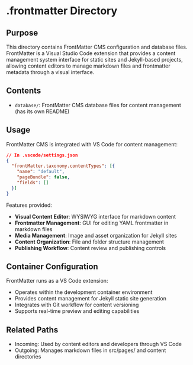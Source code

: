 
# .frontmatter Directory

## Purpose
This directory contains FrontMatter CMS configuration and database files. FrontMatter is a Visual Studio Code extension that provides a content management system interface for static sites and Jekyll-based projects, allowing content editors to manage markdown files and frontmatter metadata through a visual interface.

## Contents
- `database/`: FrontMatter CMS database files for content management (has its own README)

## Usage
FrontMatter CMS is integrated with VS Code for content management:

```json
// In .vscode/settings.json
{
  "frontMatter.taxonomy.contentTypes": [{
    "name": "default",
    "pageBundle": false,
    "fields": []
  }]
}
```

Features provided:
- **Visual Content Editor**: WYSIWYG interface for markdown content
- **Frontmatter Management**: GUI for editing YAML frontmatter in markdown files
- **Media Management**: Image and asset organization for Jekyll sites
- **Content Organization**: File and folder structure management
- **Publishing Workflow**: Content review and publishing controls

## Container Configuration
FrontMatter runs as a VS Code extension:
- Operates within the development container environment
- Provides content management for Jekyll static site generation
- Integrates with Git workflow for content versioning
- Supports real-time preview and editing capabilities

## Related Paths
- Incoming: Used by content editors and developers through VS Code
- Outgoing: Manages markdown files in src/pages/ and content directories
